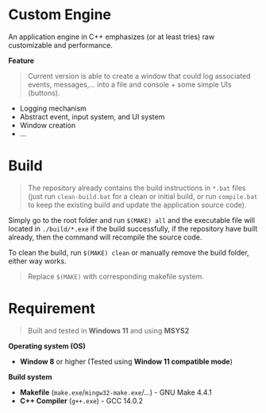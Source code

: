 # Custom Engine

An application engine in C++ emphasizes (or at least tries) raw customizable and performance.

**Feature**

> Current version is able to create a window that could log associated events, messages,... into a file and console + some simple UIs (buttons).

* Logging mechanism
* Abstract event, input system, and UI system
* Window creation
* ...

# Build

> The repository already contains the build instructions in `*.bat` files (just run `clean-build.bat` for a clean or initial build, or run `compile.bat` to keep the existing build and update the application source code).

Simply go to the root folder and run `$(MAKE) all` and the executable file will located in `./build/*.exe` if the build successfully, if the repository have built already, then the command will recompile the source code.

To clean the build, run `$(MAKE) clean` or manually remove the build folder, either way works.

> Replace `$(MAKE)` with corresponding makefile system.

# Requirement

> Built and tested in **Windows 11** and using **MSYS2**

**Operating system (OS)**
* **Window 8** or higher (Tested using **Window 11 compatible mode**)

**Build system**
* **Makefile** (`make.exe`/`mingw32-make.exe`/...) - GNU Make 4.4.1
* **C++ Compiler** (`g++.exe`) - GCC 14.0.2